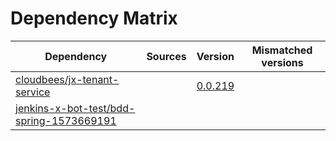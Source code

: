 # Dependency Matrix

Dependency | Sources | Version | Mismatched versions
---------- | ------- | ------- | -------------------
[cloudbees/jx-tenant-service](https://github.com/cloudbees/jx-tenant-service) |  | [0.0.219](https://github.com/cloudbees/jx-tenant-service/releases/tag/v0.0.219) | 
[jenkins-x-bot-test/bdd-spring-1573669191](https://github.com/jenkins-x-bot-test/bdd-spring-1573669191.git) |  | []() | 
